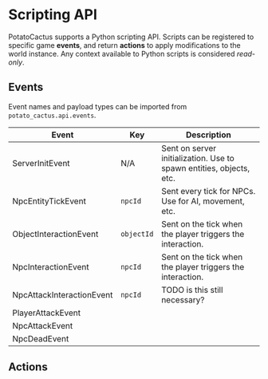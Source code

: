 # Scripting API
PotatoCactus supports a Python scripting API. Scripts can be
registered to specific game **events**, and return **actions** to
apply modifications to the world instance. Any context available to
Python scripts is considered *read-only*.

## Events
Event names and payload types can be imported from `potato_cactus.api.events`.

| Event                     | Key        | Description                                                         |
|---------------------------|------------|---------------------------------------------------------------------|
| ServerInitEvent           | N/A        | Sent on server initialization. Use to spawn entities, objects, etc. |
| NpcEntityTickEvent        | `npcId`    | Sent every tick for NPCs. Use for AI, movement, etc.                |
| ObjectInteractionEvent    | `objectId` | Sent on the tick when the player triggers the interaction.          |
| NpcInteractionEvent       | `npcId`    | Sent on the tick when the player triggers the interaction.          |
| NpcAttackInteractionEvent | `npcId`    | TODO is this still necessary?                                       |
| PlayerAttackEvent         |            |                                                                     |
| NpcAttackEvent            |            |                                                                     |
| NpcDeadEvent              |            |                                                                     |



## Actions
